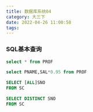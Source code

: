 ```yaml
---
title: 数据库系统04
category: 大三下
date: 2022-04-26 11:00:58
tags:
---
```

### SQL基本查询 
```sql
select * from PROF
```

```sql
select PNAME,SAL*0.95 from PROF
```

```sql
SELECT [ALL]SNO
FROM SC
```

```sql
SELECT DISTINCT SNO
FROM SC
```

```sql

```

```sql

```

```sql

```

```sql

```

```sql

```

```sql

```

```sql

```

```sql

```

```sql

```

```sql

```

```sql

```

```sql

```